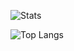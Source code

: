 <img
src="https://github-readme-stats.vercel.app/api?username=Anidetrix&title_color=58A6FF&text_color=C9D1D9&bg_color=0D1117&hide_border=true&show_icons=true&icon_color=BDC5CD" alt="Stats" />

<img 
src="https://github-readme-stats.vercel.app/api/top-langs/?username=Anidetrix&title_color=58A6FF&text_color=C9D1D9&bg_color=0D1117&hide_border=true&langs_count=3"
alt="Top Langs" />
